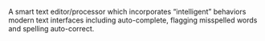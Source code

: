 A smart text editor/processor which incorporates “intelligent” behaviors modern text
interfaces including auto-complete, flagging misspelled words and spelling auto-correct.
